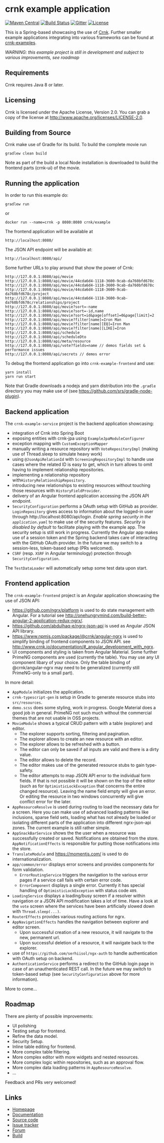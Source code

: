 # crnk example application


[![Maven Central](https://img.shields.io/maven-central/v/io.crnk/crnk-core.svg)](http://mvnrepository.com/artifact/io.crnk/crnk-core)
[![Build Status](https://travis-ci.org/crnk-movie/crnk-example.svg?branch=master)](https://travis-ci.org/crnk-movie/crnk-example)
[![Gitter](https://img.shields.io/gitter/room/crkn-io/lobby.svg)](https://gitter.im/crnk-io/Lobby)
[![License](https://img.shields.io/badge/License-Apache%202.0-yellowgreen.svg)](https://github.com/crnk-movie/crnk-framework/blob/master/LICENSE.txt)

This is a Spring-based showcasing the use of [Crnk](https://github.com/crnk-movie/crnk-framework).
Further smaller example applications integrating into various frameworks can be found at 
[crnk-examples](https://github.com/crnk-movie/crnk-framework/tree/master/crnk-examples).

*WARNING: this example project is still in development and subject to various improvements, see roadmap*

## Requirements

Crnk requires Java 8 or later. 

## Licensing

Crnk is licensed under the Apache License, Version 2.0.
You can grab a copy of the license at http://www.apache.org/licenses/LICENSE-2.0.


## Building from Source

Crnk make use of Gradle for its build. To build the complete movie run

    gradlew clean build
    
Note as part of the build a local Node installation is downloaded to build the frontend parts (crnk-ui) of the movie.    


## Running the application

In order to run this example do:

	gradlew run

or

    docker run --name=crnk -p 8080:8080 crnk/example


The frontend application will be available at
 
 	http://localhost:8080/
 	
The JSON API endpoint will be available at:
 	
 	http://localhost:8080/api/
 	
Some further URLs to play around that show the power of Crnk:

    http://127.0.0.1:8080/api/movie
    http://127.0.0.1:8080/api/movie/44cda6d4-1118-3600-9cab-da760bfd678c
    http://127.0.0.1:8080/api/movie/44cda6d4-1118-3600-9cab-da760bfd678c
    http://127.0.0.1:8080/api/movie/44cda6d4-1118-3600-9cab-da760bfd678c/project
    http://127.0.0.1:8080/api/movie/44cda6d4-1118-3600-9cab-da760bfd678c/relationships/project
    http://127.0.0.1:8080/api/movie?sort=-name
    http://127.0.0.1:8080/api/movie?sort=-id,name
    http://127.0.0.1:8080/api/movie?sort=id&page[offset]=0&page[limit]=2
    http://127.0.0.1:8080/api/movie?filter[name]=Iron Man
    http://127.0.0.1:8080/api/movie?filter[name][EQ]=Iron Man
    http://127.0.0.1:8080/api/movie?filter[name][LIKE]=Iron
    http://127.0.0.1:8080/api/schedule
    http://127.0.0.1:8080/api/scheduleDto
    http://127.0.0.1:8080/api/meta/resource
    http://127.0.0.1:8080/api/vote?fields=name // demos fields set & performance issues
    http://127.0.0.1:8080/api/secrets // demos error
 	
 	
To debug the frontend application go into `crnk-example-frontend` and use:

    yarn install
    yarn run start
    
Note that Gradle downloads a nodejs and yarn distribution into the 
`.gradle` directory you may make use of (see https://github.com/srs/gradle-node-plugin).


## Backend application

The `crnk-example-service` project is the backend application showcasing:

- integration of Crnk into Spring Boot
- exposing entities with crnk-jpa using `ExampleJpaModuleConfigurer`
- exception mapping with `CustomExceptionMapper`
- manually writing a resource repository with `VoteRepositoryImpl` (making use of Thread.sleep to simulate heavy work)
- using `@JsonApiRelationId` with `ScreeningRepositoryImpl` to 
  handle use cases where the related ID is easy to get, which in turn allows
  to omit having to implement relationship repositories.
- implementing a relationship repository with`HistoryRelationshipRepository`.
- introducing new relationships to existing resources
  without touching those resources with `HistoryFieldProvider`.  
- delivery of an Angular frontend application accessing the JSON API endpoint.
- `SecurityConfiguration` performs a OAuth setup with GitHub as provider.
  `LoginRepository` gives access to information about the logged-in user through http://localhost:8080/api/login.
  *Enable spring security in the `application.yaml`* to make use of the security features.
  *Security is disabled by default* to facilitate playing with the example app.
   The security setup is still work in progress. Currently the Angular app makes use of a session token
   and the Spring backend takes care of interacting with the GitHub OAuth provider. 
   In the future we may switch to a session-less, token-based setup (PRs welcomed).
- `CSRF` (resp. `XSRF` in Angular terminology) protection through `SecurityConfiguration`. 

The `TestDataLoader` will automatically setup some test data upon start.


## Frontend application

The `crnk-example-frontend` project is an Angular application showcasing the 
use of JSON API:

- https://github.com/ngrx/platform is used to do state management with Angular.
  For a tutorial see http://onehungrymind.com/build-better-angular-2-application-redux-ngrx/.
- https://github.com/abdulhaq-e/ngrx-json-api is used as Angular JSON API library.
- https://www.npmjs.com/package/@crnk/angular-ngrx is used to simplify binding
  of frontend components to JSON API. 
  see http://www.crnk.io/documentation/#_angular_development_with_ngrx.
- UI components and styling is taken from Angular Material. Some further PrimeNG components are 
  used (currently the table). You may use any UI component libary of your choice. Only the table
  binding of @crnk/angular-ngrx may need to be generalized (currently still PrimeNG-only to a small part). 
 
In more detail:

- `AppModule` initializes the application.
- `crnk-typescript-gen` is setup in Gradle to generate resource stubs into `src/resources`.
- `demo.scss` does some styling, work in progress. Google Material does a good job in general. PrimeNG not such much
  without the commercial themes that are not usable in OSS projects.
- `MovieModule` shows a typical CRUD pattern with a table (explorer) and editor. 
  - The explorer supports sorting, filtering and pagination.
  - The explorer allows to create an new resource with an editor.
  - The explorer allows to be refreshed with a button.
  - The editor can only be saved if all inputs are valid and there is a dirty value.
  - The editor allows to delete the record. 
  - The editor makes use of the generated resource stubs to gain type-safety.
  - The editor attempts to map JSON API error to the individual form fields. If that is not possible
    it will be shown on the top of the editor (such as for `OptimisticLockException` that concerns the entire changed resource).
    Leaving the name field empty will give an error. Or editing the resource in two windows concurrently will give conflict
    error for the later.
- `AppResourceResolve` is used during routing to load the necessary data for a screen. Here you can make use of advanced
  loading patterns like inclusions, sparse field sets, loading what has not already be loaded or isolating different
  parts of the application into different ngrx-json-api zones. The current example is still rather simple.
- `AppSnackBarService` shows the the user when a resource was successfully created or saved. Notifications
  are obtained from the store. `AppNotificationEffects` is responsible for putting those notifications into the store.
- `TranslateModule` and https://momentjs.com/ is used to do internationalization.
- `app/common/error` displays error screens and provides components for form validation. 
  - `ErrorRoutingService` triggers the navigation to the various error pages if a service call fails with certain
     error code. 
  - `ErrorComponent` displays a single error. Currently it has special handling of `OptimisticLockException`
     with status code `409`.   
- `LoadingService` displays a loading/busy screen if a resolver within navigation or a JSON API modification
   takes a lot of time. Have a look at the `vote` screen where the services have been artificially slowed down with 
   `Thread.sleep(...)`.
- `RouterEffects` provides various routing actions for ngrx.
- `AppNavigationEffects` handles the navigation between explorer and editor screen.
  - Upon successful creation of a new resource, it will navigate to the new, permanent url.
  - Upon successful deletion of a resource, it will navigate back to the explorer. 
- use of `https://github.com/serhiisol/ngx-auth` to handle authentication with OAuth setup on backend.
- `AuthenticationService` performs a redirect to the GitHub login page in case of an unauthenticated REST call.
  In the future we may switch to token-based setup (see `SecurityConfiguration` above for more information).

More to come... 		


## Roadmap

There are plenty of possible improvements:

- UI polishing
- Testing setup for frontend.
- Refine the data model.
- Security Setup.
- Inline table editing for frontend.
- More complex table filtering.
- More complex editor with more widgets and nested resources.
- More complex logic within repositories, such as an approval flow.
- More complex data loading patterns in `AppResourceResolve`.
- ...

Feedback and PRs very welcomed!


## Links

* [Homepage](http://www.crnk.io)
* [Documentation](http://www.crnk.io/documentation)
* [Source code](https://github.com/crnk-project/crnk-example/)
* [Issue tracker](https://github.com/crnk-project/crnk-example/issues)
* [Forum](https://gitter.im/crnk-io/Lobby)
* [Build](https://travis-ci.org/crnk-project/crnk-example/)
